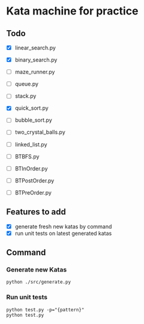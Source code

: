 # Kata machine for practice

## Todo

- [x] linear_search.py
- [x] binary_search.py
- [ ] maze_runner.py
- [ ] queue.py
- [ ] stack.py
- [x] quick_sort.py
- [ ] bubble_sort.py
- [ ] two_crystal_balls.py
- [ ] linked_list.py
- [ ] BTBFS.py
- [ ] BTInOrder.py
- [ ] BTPostOrder.py
- [ ] BTPreOrder.py


## Features to add

- [x] generate fresh new katas by command
- [x] run unit tests on latest generated katas

## Command

### Generate new Katas

```
python ./src/generate.py
```

### Run unit tests

```
python test.py -p="{pattern}" 
python test.py
```
